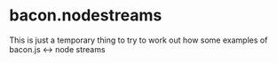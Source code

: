 bacon.nodestreams
=================

This is just a temporary thing to try to work out how some examples of bacon.js &lt;-> node streams
